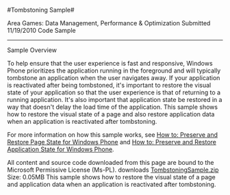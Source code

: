 #Tombstoning Sample#

Area
Games: Data Management, Performance & Optimization
Submitted
11/19/2010
Code Sample

---

Sample Overview

To help ensure that the user experience is fast and responsive, Windows Phone prioritizes the application running in the foreground and will typically tombstone an application when the user navigates away. If your application is reactivated after being tombstoned, it's important to restore the visual state of your application so that the user experience is that of returning to a running application. It's also important that application state be restored in a way that doesn't delay the load time of the application. This sample shows how to restore the visual state of a page and also restore application data when an application is reactivated after tombstoning.

For more information on how this sample works, see [How to: Preserve and Restore Page State for Windows Phone](http://go.microsoft.com/fwlink/?LinkID=206638) and [How to: Preserve and Restore Application State for Windows Phone](http://go.microsoft.com/fwlink/?LinkID=206639).


All content and source code downloaded from this page are bound to the Microsoft Permissive License (Ms-PL).
downloads
[TombstoningSample.zip](https://github.com/DDReaper/XNAGameStudio/blob/master/Samples/TombstoningSample.zip?raw=true)
Size: 0.05MB
This sample shows how to restore the visual state of a page and application data when an application is reactivated after tombstoning. 